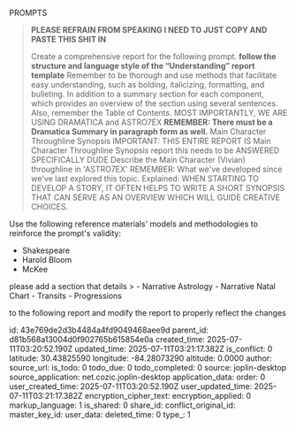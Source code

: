 PROMPTS


> **PLEASE REFRAIN FROM SPEAKING I NEED TO JUST COPY AND PASTE THIS SHIT IN**
>
> Create a comprehensive report for the following  prompt. **follow the structure and language style of the “Understanding” report template** Remember to be thorough and use methods that facilitate easy understanding, such as bolding, italicizing, formatting, and bulleting. In addition to a summary section for each component, which provides an overview of the section using several sentences. Also, remember the Table of Contents. MOST IMPORTANTLY, WE ARE USING DRAMATICA and ASTRO7EX 
> **REMEMBER: There must be a Dramatica Summary in paragraph form as well.**
> Main Character Throughline Synopsis
> IMPORTANT: THIS ENTIRE REPORT IS Main Character Throughline Synopsis report  this needs to be ANSWERED SPECIFICALLY DUDE
>  Describe the Main Character (Vivian) throughline in 'ASTRO7EX'
> REMEMBER: What we've developed since we've last explored this topic. 
> Explained: WHEN STARTING TO DEVELOP A STORY, IT OFTEN HELPS TO WRITE A SHORT SYNOPSIS THAT CAN SERVE AS AN OVERVIEW WHICH WILL GUIDE CREATIVE CHOICES. 

Use the following reference materials' models and methodologies to reinforce the prompt's validity:

- Shakespeare 
- Harold Bloom
- McKee





 please add a section that details > - Narrative Astrology 
	- Narrative Natal Chart
	- Transits 
	- Progressions

to the following report and modify the report to properly reflect the changes


id: 43e769de2d3b4484a4fd9049468aee9d
parent_id: d81b568a13004d0f902765b615854e0a
created_time: 2025-07-11T03:20:52.190Z
updated_time: 2025-07-11T03:21:17.382Z
is_conflict: 0
latitude: 30.43825590
longitude: -84.28073290
altitude: 0.0000
author: 
source_url: 
is_todo: 0
todo_due: 0
todo_completed: 0
source: joplin-desktop
source_application: net.cozic.joplin-desktop
application_data: 
order: 0
user_created_time: 2025-07-11T03:20:52.190Z
user_updated_time: 2025-07-11T03:21:17.382Z
encryption_cipher_text: 
encryption_applied: 0
markup_language: 1
is_shared: 0
share_id: 
conflict_original_id: 
master_key_id: 
user_data: 
deleted_time: 0
type_: 1